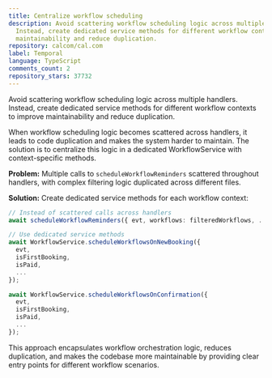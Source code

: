 ```yaml
---
title: Centralize workflow scheduling
description: Avoid scattering workflow scheduling logic across multiple handlers.
  Instead, create dedicated service methods for different workflow contexts to improve
  maintainability and reduce duplication.
repository: calcom/cal.com
label: Temporal
language: TypeScript
comments_count: 2
repository_stars: 37732
---
```


Avoid scattering workflow scheduling logic across multiple handlers. Instead, create dedicated service methods for different workflow contexts to improve maintainability and reduce duplication.

When workflow scheduling logic becomes scattered across handlers, it leads to code duplication and makes the system harder to maintain. The solution is to centralize this logic in a dedicated WorkflowService with context-specific methods.

**Problem:** Multiple calls to `scheduleWorkflowReminders` scattered throughout handlers, with complex filtering logic duplicated across different files.

**Solution:** Create dedicated service methods for each workflow context:

```typescript
// Instead of scattered calls across handlers
await scheduleWorkflowReminders({ evt, workflows: filteredWorkflows, ... });

// Use dedicated service methods
await WorkflowService.scheduleWorkflowsOnNewBooking({ 
  evt, 
  isFirstBooking, 
  isPaid, 
  ... 
});

await WorkflowService.scheduleWorkflowsOnConfirmation({ 
  evt, 
  isFirstBooking, 
  isPaid, 
  ... 
});
```

This approach encapsulates workflow orchestration logic, reduces duplication, and makes the codebase more maintainable by providing clear entry points for different workflow scenarios.